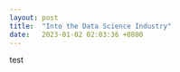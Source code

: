 ```yaml
---
layout: post
title:  "Into the Data Science Industry"
date:   2023-01-02 02:03:36 +0800
---	
```

test